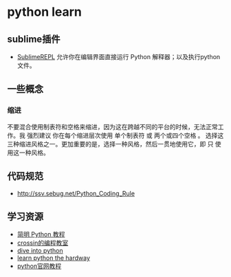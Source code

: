 # python learn

## sublime插件
* [SublimeREPL](https://github.com/wuub/SublimeREPL) 允许你在编辑界面直接运行 Python 解释器；以及执行python文件。

## 一些概念
### 缩进
不要混合使用制表符和空格来缩进，因为这在跨越不同的平台的时候，无法正常工作。我 强烈建议 你在每个缩进层次使用 单个制表符 或 两个或四个空格 。
选择这三种缩进风格之一。更加重要的是，选择一种风格，然后一贯地使用它，即 只 使用这一种风格。

## 代码规范
* http://ssv.sebug.net/Python_Coding_Rule

## 学习资源
* [简明 Python 教程](http://sebug.net/paper/python/index.html)
* [crossin的编程教室](http://crossin.me/forum.php?mod=forumdisplay&fid=2)
* [dive into python](http://www.diveintopython.net/toc/index.html)
* [learn python the hardway](http://learnpythonthehardway.org/book/)
* [python官网教程](https://docs.python.org/2/tutorial/)

